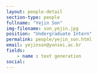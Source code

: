 ```yaml
---
layout: people-detail
section-type: people
fullname: "Yejin Son"
img-filename: son_yejin.jpg
position: "Undergraduate Intern"
permalink: people/yejin_son.html
email: yejinson@yonsei.ac.kr 
fields:
    - name : text generation
social:
---
```

